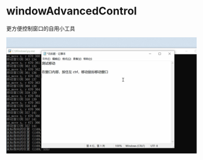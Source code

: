 # windowAdvancedControl

更方便控制窗口的自用小工具

![image](https://github.com/GitFlzy/windowAdvancedControl/blob/master/demo.gif)


